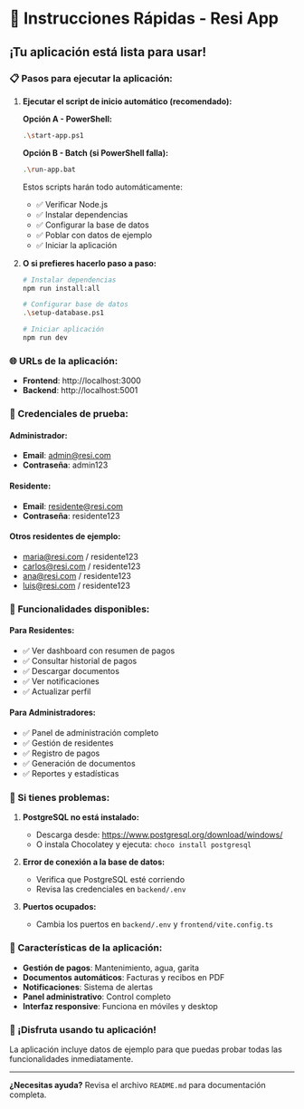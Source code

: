 # 🚀 Instrucciones Rápidas - Resi App

## ¡Tu aplicación está lista para usar!

### 📋 Pasos para ejecutar la aplicación:

1. **Ejecutar el script de inicio automático (recomendado):**
   
   **Opción A - PowerShell:**
   ```bash
   .\start-app.ps1
   ```
   
   **Opción B - Batch (si PowerShell falla):**
   ```bash
   .\run-app.bat
   ```

   Estos scripts harán todo automáticamente:
   - ✅ Verificar Node.js
   - ✅ Instalar dependencias
   - ✅ Configurar la base de datos
   - ✅ Poblar con datos de ejemplo
   - ✅ Iniciar la aplicación

2. **O si prefieres hacerlo paso a paso:**
   ```bash
   # Instalar dependencias
   npm run install:all
   
   # Configurar base de datos
   .\setup-database.ps1
   
   # Iniciar aplicación
   npm run dev
   ```

### 🌐 URLs de la aplicación:
- **Frontend**: http://localhost:3000
- **Backend**: http://localhost:5001

### 👤 Credenciales de prueba:

#### Administrador:
- **Email**: admin@resi.com
- **Contraseña**: admin123

#### Residente:
- **Email**: residente@resi.com
- **Contraseña**: residente123

#### Otros residentes de ejemplo:
- maria@resi.com / residente123
- carlos@resi.com / residente123
- ana@resi.com / residente123
- luis@resi.com / residente123

### 🎯 Funcionalidades disponibles:

#### Para Residentes:
- ✅ Ver dashboard con resumen de pagos
- ✅ Consultar historial de pagos
- ✅ Descargar documentos
- ✅ Ver notificaciones
- ✅ Actualizar perfil

#### Para Administradores:
- ✅ Panel de administración completo
- ✅ Gestión de residentes
- ✅ Registro de pagos
- ✅ Generación de documentos
- ✅ Reportes y estadísticas

### 🔧 Si tienes problemas:

1. **PostgreSQL no está instalado:**
   - Descarga desde: https://www.postgresql.org/download/windows/
   - O instala Chocolatey y ejecuta: `choco install postgresql`

2. **Error de conexión a la base de datos:**
   - Verifica que PostgreSQL esté corriendo
   - Revisa las credenciales en `backend/.env`

3. **Puertos ocupados:**
   - Cambia los puertos en `backend/.env` y `frontend/vite.config.ts`

### 📱 Características de la aplicación:

- **Gestión de pagos**: Mantenimiento, agua, garita
- **Documentos automáticos**: Facturas y recibos en PDF
- **Notificaciones**: Sistema de alertas
- **Panel administrativo**: Control completo
- **Interfaz responsive**: Funciona en móviles y desktop

### 🎉 ¡Disfruta usando tu aplicación!

La aplicación incluye datos de ejemplo para que puedas probar todas las funcionalidades inmediatamente.

---

**¿Necesitas ayuda?** Revisa el archivo `README.md` para documentación completa. 